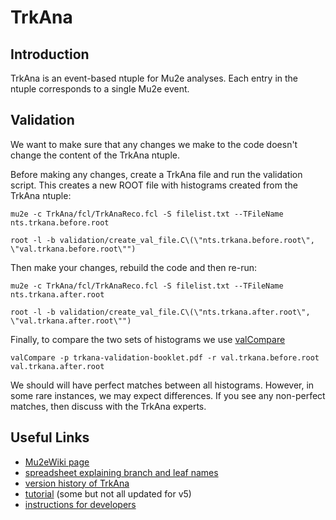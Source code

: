 # TrkAna

## Introduction

TrkAna is an event-based ntuple for Mu2e analyses. Each entry in the ntuple corresponds to a single Mu2e event. 

## Validation

We want to make sure that any changes we make to the code doesn't change the content of the TrkAna ntuple.

Before making any changes, create a TrkAna file and run the validation script. This creates a new ROOT file with histograms created from the TrkAna ntuple:

```
mu2e -c TrkAna/fcl/TrkAnaReco.fcl -S filelist.txt --TFileName nts.trkana.before.root

root -l -b validation/create_val_file.C\(\"nts.trkana.before.root\", \"val.trkana.before.root\"")
```

Then make your changes, rebuild the code and then re-run:

```
mu2e -c TrkAna/fcl/TrkAnaReco.fcl -S filelist.txt --TFileName nts.trkana.after.root

root -l -b validation/create_val_file.C\(\"nts.trkana.after.root\", \"val.trkana.after.root\"")
```

Finally, to compare the two sets of histograms we use [valCompare](https://mu2ewiki.fnal.gov/wiki/Validation#valCompare)

```
valCompare -p trkana-validation-booklet.pdf -r val.trkana.before.root val.trkana.after.root
```

We should will have perfect matches between all histograms. However, in some rare instances, we may expect differences. If you see any non-perfect matches, then discuss with the TrkAna experts.


## Useful Links

* [Mu2eWiki page](https://mu2ewiki.fnal.gov/wiki/TrkAna)
* [spreadsheet explaining branch and leaf names](https://docs.google.com/spreadsheets/d/1IMZVgj74vxGTWqAFRtFEEcYChujJyc38VcopZh52jhc/edit)
* [version history of TrkAna](https://mu2ewiki.fnal.gov/wiki/TrkAna#Version_History_.2F_TrkAna_Musings)
* [tutorial](tutorial/README.md) (some but not all updated for v5)
* [instructions for developers](https://mu2ewiki.fnal.gov/wiki/TrkAna#For_Developers)
